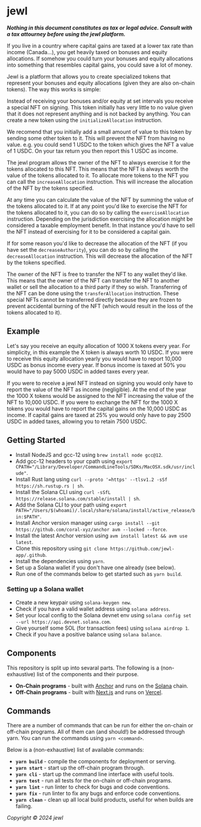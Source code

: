 # jewl

***Nothing in this document constitutes as tax or legal advice. Consult with a tax attourney before using the jewl platform.***

If you live in a country where capital gains are taxed at a lower tax rate than income (Canada...), you get heavily taxed on bonuses and equity allocations. If somehow you could turn your bonuses and equity allocations into something that resembles capital gains, you could save a lot of money.

Jewl is a platform that allows you to create specialized tokens that represent your bonuses and equity allocations (given they are also on-chain tokens). The way this works is simple:

Instead of receiving your bonuses and/or equity at set intervals you receive a special NFT on signing. This token initially has very little to no value given that it does not represent anything and is not backed by anything. You can create a new token using the `initializeAllocation` instruction.

We recomend that you initially add a small amount of value to this token by sending some other token to it. This will prevent the NFT from having no value. e.g. you could send 1 USDC to the token which gives the NFT a value of 1 USDC. On your tax return you then report this 1 USDC as income.

The jewl program allows the owner of the NFT to always exercise it for the tokens allocated to this NFT. This means that the NFT is always worth the value of the tokens allocated to it. To allocate more tokens to the NFT you can call the `increaseAllocation` instruction. This will increase the allocation of the NFT by the tokens specified.

At any time you can calculate the value of the NFT by summing the value of the tokens allocated to it. If at any point you'd like to exercise the NFT for the tokens allocated to it, you can do so by calling the `exerciseAllocation` instruction. Depending on the jurisdiction exercising the allocation might be considered a taxable employment benefit. In that instance you'd have to sell the NFT instead of exercising for it to be considered a capital gain.

If for some reason you'd like to decrease the allocation of the NFT (if you have set the `decreaseAuthority`), you can do so by calling the `decreaseAllocation` instruction. This will decrease the allocation of the NFT by the tokens specified.

The owner of the NFT is free to transfer the NFT to any wallet they'd like. This means that the owner of the NFT can transfer the NFT to another wallet or sell the allocation to a third party if they so wish. Transferring of the NFT can be done using the `transferAllocation` instruction. These special NFTs cannot be transferred directly because they are frozen to prevent accidental burning of the NFT (which would result in the loss of the tokens allocated to it).

## Example

Let's say you receive an equity allocation of 1000 X tokens every year. For simplicity, in this example the X token is always worth 10 USDC. If you were to receive this equity allocation yearly you would have to report 10,000 USDC as bonus income every year. If bonus income is taxed at 50% you would have to pay 5000 USDC in added taxes every year.

If you were to receive a jewl NFT instead on signing you would only have to report the value of the NFT as income (negligible). At the end of the year the 1000 X tokens would be assigned to the NFT increasing the value of the NFT to 10,000 USDC. If you were to exchange the NFT for the 1000 X tokens you would have to report the capital gains on the 10,000 USDC as income. If capital gains are taxed at 25% you would only have to pay 2500 USDC in added taxes, allowing you to retain 7500 USDC.

## Getting Started

* Install NodeJS and gcc-12 using `brew install node gcc@12`.
* Add gcc-12 headers to your cpath using `export CPATH="/Library/Developer/CommandLineTools/SDKs/MacOSX.sdk/usr/include"`.
* Install Rust lang using `curl --proto '=https' --tlsv1.2 -sSf https://sh.rustup.rs | sh`.
* Install the Solana CLI using `curl -sSfL https://release.solana.com/stable/install | sh`.
* Add the Solana CLI to your path using `export PATH="/Users/$(whoami)/.local/share/solana/install/active_release/bin:$PATH"`.
* Install Anchor version manager using `cargo install --git https://github.com/coral-xyz/anchor avm --locked --force`.
* Install the latest Anchor version using `avm install latest && avm use latest`.
* Clone this repository using `git clone https://github.com/jewl-app/.github`.
* Install the dependencies using `yarn`.
* Set up a Solana wallet if you don't have one already (see below).
* Run one of the commands below to get started such as `yarn build`.

### Setting up a Solana wallet

* Create a new keypair using `solana-keygen new`.
* Check if you have a valid wallet address using `solana address`.
* Set your local config to the Solana devnet env using `solana config set --url https://api.devnet.solana.com`.
* Give yourself some SOL (for transaction fees) using `solana airdrop 1`.
* Check if you have a positive balance using `solana balance`.

## Components

This repository is split up into sevaral parts. The following is a (non-exhaustive) list of the components and their purpose.

* **On-Chain programs** - built with [Anchor](https://www.anchor-lang.com/) and runs on the [Solana](https://solana.com/) chain.
* **Off-Chain programs** - built with [Next.js](https://nextjs.org/) and runs on [Vercel](https://vercel.com/).

## Commands

There are a number of commands that can be run for either the on-chain or off-chain programs. All of them can (and should!) be addressed through yarn. You can run the commands using `yarn <command>`.

Below is a (non-exhaustive) list of available commands:
* **`yarn build`** - compile the components for deployment or serving.
* **`yarn start`** - start up the off-chain program through.
* **`yarn cli`** - start up the command line interface with useful tools.
* **`yarn test`** - run all tests for the on-chain or off-chain programs.
* **`yarn lint`** - run linter to check for bugs and code conventions.
* **`yarn fix`** - run linter to fix any bugs and enforce code conventions.
* **`yarn clean`** - clean up all local build products, useful for when builds are failing.

*Copyright © 2024 jewl*
